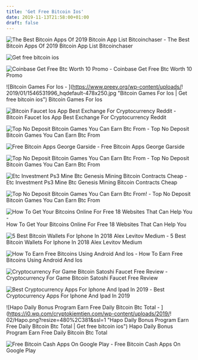 ```yaml
---
title: 'Get Free Bitcoin Ios'
date: 2019-11-13T21:58:00+01:00
draft: false
---
```


![The Best Bitcoin Apps Of 2019 Bitcoin App List Bitcoinchaser - ](https://qolczpnfu7-flywheel.netdna-ssl.com/wp-content/uploads/2017/11/xapo-compressor.jpg "The Best Bitcoin Apps Of 2019 Bitcoin App List Bitcoinchaser | Get free bitcoin ios") The Best Bitcoin Apps Of 2019 Bitcoin App List Bitcoinchaser

![Get free bitcoin ios](https://is4-ssl.mzstatic.com/image/thumb/Purple123/v4/b3/54/8c/b3548c75-03a5-80be-42c6-47d6e2fac6b6/pr_source.jpg/300x0w.jpg "Get free bitcoin ios") 

![Coinbase Get Free Btc Worth 10 Promo - ](https://coinsutra.com/wp-content/uploads/2016/12/Free-Bitcoin-on-Coinbase-.png "Coinbase Get Free Btc Worth 10 Promo | Get free bitcoin ios") Coinbase Get Free Btc Worth 10 Promo

![Bitcoin Games For Ios - ](https://www.preev.org/wp-content/uploads/!   2019/01/1546531996_hqdefault-478x250.jpg "Bitcoin Games For Ios | Get free bitcoin ios") Bitcoin Games For Ios

![Bitcoin Faucet Ios App Best Exchange For Cryptocurrency Reddit - ](https://cdn6.aptoide.com/imgs/c/9/0/c90f58c4e9c8faee65342a81f36a8d25_screen_384x640.jpg "Bitcoin Faucet Ios App Best Exchange For Cryptocurrency Reddit | Get free bitcoin ios") Bitcoin Faucet Ios App Best Exchange For Cryptocurrency Reddit

![Top No Deposit Bitcoin Games You Can Earn Btc From - ](https://miro.medium.com/max/1400/0*swLlaayIUEw2F1xa.jpg "Top No Deposit Bitcoin Games You Can Earn Btc From | Get free bitcoin ios") Top No Deposit Bitcoin Games You Can Earn Btc From

![Free Bitcoin Apps George Garside - ](https://georgegarside.com/apps/free-bitcoin/freebitcoin-app-1.png "!") Free Bitcoin Apps George Garside

![Top No Deposit Bitcoin Games You Can Earn Btc From - ](https://miro.medium.com/max/1232/0*a7z1Yd7jHT1ftqlg.jpg "Top No Deposit Bitcoin Games You Can Earn Btc From | Get free bitcoin ios") Top No Deposit Bitcoin Games You Can Earn Btc From

![Etc Investment Ps3 Mine Btc Genesis Mining Bitcoin Contracts Cheap - ](https://i1.wp.com/earninguniverse.com/wp-content/uploads/2016/06/minergate.png?resize\u003d955,448 "Etc Investment Ps3 Mine Btc Genesis Mining Bitcoin Contracts Cheap | Get free bitcoin ios") Etc Investment Ps3 Mine Btc Genesis Mining Bitcoin Contracts Cheap

![Top No Deposit Bitcoin Games You Can Earn Btc From!    - ](https://miro.medium.com/max/263/0*8IeopF0ykaaOQAAO.jpg "Top No Deposit Bitcoin Games You Can Earn Btc From | Get free bitcoin ios") Top No Deposit Bitcoin Games You Can Earn Btc From

![How To Get Your Bitcoins Online For Free 18 Websites That Can Help You - ](https://99bitcoins.com/wp-content/uploads/2013/07/jjjj.jpg "How To Get Your Bitcoins Online For Free 18 Websites That Can Help You | Get free bitcoin ios") How To Get Your Bitcoins Online For Free 18 Websites That Can Help You

![5 Best Bitcoin Wallets For Iphone In 2018 Alex Levitov Medium - ](https://miro.medium.com/max/1838/1*Lcu_aWLe4-avs9wtPMsJSA.jpeg "5 Best Bitcoin Wallets For Iphone In 2018 Alex Levitov Medium | Get free bitcoin ios") 5 Best Bitcoin Wallets For Iphone In 2018 Alex Levitov Medium

![How To Earn Free Bitcoins Using Android And Ios - ](https://i.ytimg.com/vi/Ds8Y-tWPw4U/maxresdefault.jpg "How T!   o Earn Free Bitcoins Using Android And Ios | Get free bitcoin ios") How To Earn Free Bitcoins Using Android And Ios

![Cryptocurrency For Game Bitcoin Satoshi Faucet Free Review - ](http://bitcointraininghelp.com/wp-content/uploads/2018/01/free-bitcoin-mining-on-zebpay-app-672x372.jpg "Cryptocurrency For Game Bitcoin Satoshi Faucet Free Review | Get free bitcoin ios") Cryptocurrency For Game Bitcoin Satoshi Faucet Free Review

![Best Cryptocurrency Apps For Iphone And Ipad In 2019 - ](https://cdn.igeeksblog.com/wp-content/uploads/2017/12/HODL-Real-Time-Cryptocurrency-iPhone-and-iPad-App-Screenshot.png "Best Cryptocurrency Apps For Iphone And Ipad In 2019 | Get free bitcoin ios") Best Cryptocurrency Apps For Iphone And Ipad In 2019

![Hapo Daily Bonus Program Earn Free Daily Bitcoin Btc Total - ](https://i0.wp.com/cryptokiemtien.com/wp-content/uploads/2019/!   02/Hapo.png?resize=480%2C381&ssl=1 "Hapo Daily Bonus Program Earn Free Daily Bitcoin Btc Total | Get free bitcoin ios") Hapo Daily Bonus Program Earn Free Daily Bitcoin Btc Total

![Free Bitcoin Cash Apps On Google Play - ](https://lh3.googleusercontent.com/4_eVHDP-1cIrbAqmaG1e9ZxGLcLTrzy_fMjcvvFA4CLAZ27SA-nx_wRtPscI3i5EHBvz "Free Bitcoin Cash Apps On Google Play | Get free bitcoin ios") Free Bitcoin Cash Apps On Google Play